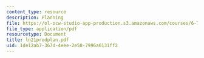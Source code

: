 ```yaml
---
content_type: resource
description: Planning
file: https://ol-ocw-studio-app-production.s3.amazonaws.com/courses/6-780-semiconductor-manufacturing-spring-2003/1de12ab7367d4eee2e587996a6131ff2_ln21prodplan.pdf
file_type: application/pdf
resourcetype: Document
title: ln21prodplan.pdf
uid: 1de12ab7-367d-4eee-2e58-7996a6131ff2
---
```

